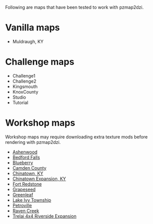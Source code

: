 Following are maps that have been tested to work with pzmap2dzi.

# Vanilla maps

- Muldraugh, KY

# Challenge maps

- Challenge1
- Challenge2
- Kingsmouth
- KnoxCounty
- Studio
- Tutorial

# Workshop maps
Workshop maps may require downloading extra texture mods before rendering with pzmap2dzi.

- [Ashenwood](https://steamcommunity.com/sharedfiles/filedetails/?id=2820363371)
- [Bedford Falls](https://steamcommunity.com/sharedfiles/filedetails/?id=522891356)
- [Blueberry](https://steamcommunity.com/sharedfiles/filedetails/?id=2671890843)
- [Camden County](https://steamcommunity.com/sharedfiles/filedetails/?id=2888082232)
- [Chinatown, KY](https://steamcommunity.com/sharedfiles/filedetails/?id=2730975264)
- [Chinatown Expansion, KY](https://steamcommunity.com/sharedfiles/filedetails/?id=2895386882)
- [Fort Redstone](https://steamcommunity.com/sharedfiles/filedetails/?id=1516836158)
- [Grapeseed](https://steamcommunity.com/sharedfiles/filedetails/?id=2463499011)
- [Greenleaf](https://steamcommunity.com/sharedfiles/filedetails/?id=2778799110)
- [Lake Ivy Township](https://steamcommunity.com/sharedfiles/filedetails/?id=2252982049)
- [Petroville](https://steamcommunity.com/sharedfiles/filedetails/?id=2886261613)
- [Raven Creek](https://steamcommunity.com/sharedfiles/filedetails/?id=2196102849)
- [Trelai 4x4 Riverside Expansion](https://steamcommunity.com/sharedfiles/filedetails/?id=2800337234)

